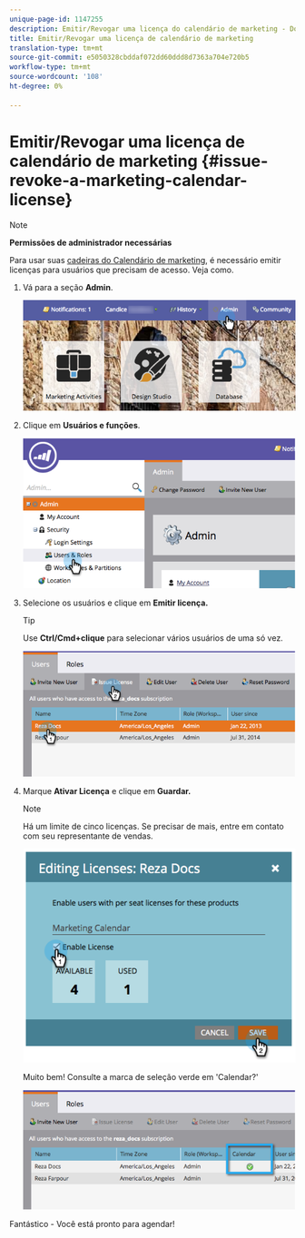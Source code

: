 ```yaml
---
unique-page-id: 1147255
description: Emitir/Revogar uma licença do calendário de marketing - Documentos do marketing - Documentação do produto
title: Emitir/Revogar uma licença de calendário de marketing
translation-type: tm+mt
source-git-commit: e5050328cbddaf072dd60ddd8d7363a704e720b5
workflow-type: tm+mt
source-wordcount: '108'
ht-degree: 0%

---
```



# Emitir/Revogar uma licença de calendário de marketing {#issue-revoke-a-marketing-calendar-license}

>[!NOTE]
>
>**Permissões de administrador necessárias**

Para usar suas [cadeiras do Calendário de marketing](/help/marketo/product-docs/core-marketo-concepts/marketing-calendar/understanding-the-calendar/navigating-the-marketing-calendar.md), é necessário emitir licenças para usuários que precisam de acesso. Veja como.

1. Vá para a seção **Admin**.

   ![](assets/adminhand.png)

1. Clique em **Usuários e funções**.

   ![](assets/2.png)

1. Selecione os usuários e clique em **Emitir licença.**

   >[!TIP]
   >
   >Use **Ctrl/Cmd+clique** para selecionar vários usuários de uma só vez.

   ![](assets/3.png)

1. Marque **Ativar Licença** e clique em **Guardar.**

   >[!NOTE]
   >
   >Há um limite de cinco licenças. Se precisar de mais, entre em contato com seu representante de vendas.

   ![](assets/4.png)

   Muito bem! Consulte a marca de seleção verde em &#39;Calendar?&#39;

   ![](assets/5.png)

Fantástico - Você está pronto para agendar!
